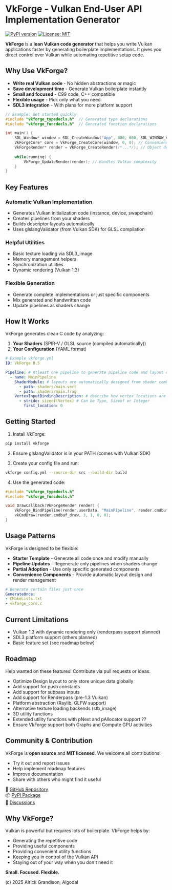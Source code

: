 # VkForge - Vulkan End-User API Implementation Generator

[![PyPI version](https://img.shields.io/pypi/v/vkforge)](https://pypi.org/project/vkforge/)
[![License: MIT](https://img.shields.io/badge/License-MIT-yellow.svg)](https://opensource.org/licenses/MIT)

**VkForge** is a **lean Vulkan code generator** that helps you write Vulkan applications faster by generating boilerplate implementations. It gives you direct control over Vulkan while automating repetitive setup code.

## Why Use VkForge?

- **Write real Vulkan code** - No hidden abstractions or magic  
- **Save development time** - Generate Vulkan boilerplate instantly  
- **Small and focused** - C99 code, C++ compatible  
- **Flexible usage** - Pick only what you need  
- **SDL3 integration** - With plans for more platform support  

```c
// Example: Get started quickly
#include "vkforge_typedecls.h"  // Generated type declarations
#include "vkforge_funcdecls.h"  // Generated function declarations

int main() {
    SDL_Window* window = SDL_CreateWindow("App", 800, 600, SDL_WINDOW_VULKAN);
    VkForgeCore* core = VkForge_CreateCore(window, 0, 0); // Convenience creator for core Vulkan objects
    VkForgeRender* render = VkForge_CreateRender(/*...*/); // Object designed for rending with Vulkan
    
    while(running) {
        VkForge_UpdateRender(render); // Handles Vulkan complexity
    }
}
```

## Key Features

### Automatic Vulkan Implementation
- Generates Vulkan initialization code (instance, device, swapchain)
- Creates pipelines from your shaders
- Builds descriptor layouts automatically
- Uses glslangValidator (from Vulkan SDK) for GLSL compilation

### Helpful Utilities
- Basic texture loading via SDL3_image
- Memory management helpers
- Synchronization utilities
- Dynamic rendering (Vulkan 1.3)

### Flexible Generation
- Generate complete implementations or just specific components
- Mix generated and handwritten code
- Update pipelines as shaders change

## How It Works

VkForge generates clean C code by analyzing:

1. **Your Shaders** (SPIR-V / GLSL source (compiled automatically))
2. **Your Configuration** (YAML format)

```yaml
# Example vkforge.yml
ID: VkForge 0.5

Pipeline: # Atleast one pipeline to generate pipeline code and layout code
  - name: MainPipeline
    ShaderModule: # layouts are automatically designed from shader combinations
      - path: shaders/main.vert 
      - path: shaders/main.frag
    VertexInputBindingDescription: # describe how vertex locations are binded to buffers
      - stride: sizeof(Vertex) # Can be Type, Sizeof or Integer
        first_location: 0
```

## Getting Started

1. Install VkForge:
```bash
pip install vkforge
```

2. Ensure glslangValidator is in your PATH (comes with Vulkan SDK)

3. Create your config file and run:
```bash
vkforge config.yml --source-dir src --build-dir build
```

4. Use the generated code:
```c
#include "vkforge_typedecls.h"
#include "vkforge_funcdecls.h"

void DrawCallback(VkForgeRender render) {
    VkForge_BindPipeline(render.userData, "MainPipeline", render.cmdbuf_draw);
    vkCmdDraw(render.cmdbuf_draw, 3, 1, 0, 0);
}
```

## Usage Patterns

VkForge is designed to be flexible:

- **Starter Template** - Generate all code once and modify manually
- **Pipeline Updates** - Regenerate only pipelines when shaders change
- **Partial Adoption** - Use only specific generated components
- **Convenience Components** - Provide automatic layout design and render management

```yaml
# Generate certain files just once
GenerateOnce:
- CMakeLists.txt
- vkforge_core.c
```

## Current Limitations

- Vulkan 1.3 with dynamic rendering only (renderpass support planned)
- SDL3 platform support (others planned)
- Basic feature set (see roadmap below)

## Roadmap

Help wanted on these features! Contribute via pull requests or ideas.

- Optimize Design layout to only store unique data globally
- Add support for push constants
- Add support for subpass inputs
- Add support for Renderpass (pre-1.3 Vulkan)
- Platform abstraction (Raylib, GLFW support)
- Alternative texture loading backends (stb_image)
- 3D utility functions
- Extended utility functions with pNext and pAllocator support ??
- Ensure VkForge support both Graphs and Compute GPU activities

## Community & Contribution

VkForge is **open source** and **MIT licensed**. We welcome all contributions!

- Try it out and report issues
- Help implement roadmap features
- Improve documentation
- Share with others who might find it useful

🔗 [GitHub Repository](https://github.com/Rickodesea/VkForge)  
📦 [PyPI Package](https://pypi.org/project/vkforge/)  
💬 [Discussions](https://github.com/Rickodesea/VkForge/discussions)  

## Why VkForge?

Vulkan is powerful but requires lots of boilerplate. VkForge helps by:
- Generating the repetitive code
- Providing useful components
- Providing convenient utility functions
- Keeping you in control of the Vulkan API
- Staying out of your way when you don't need it

**Small. Focused. Flexible.**  

(c) 2025 Alrick Grandison, Algodal

